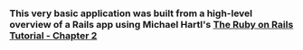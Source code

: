 ### This very basic application was built from a high-level overview of a Rails app using Michael Hartl's [The Ruby on Rails Tutorial - Chapter 2](https://www.railstutorial.org/book/toy_app)

